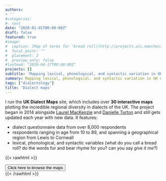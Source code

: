 ```yaml
---
authors:
- ''
#categories:
#- test
date: "2020-01-01T00:00:00Z"
draft: false
featured: true
#image:
#  caption: [Map of terms for 'bread roll](http://projects.alc.manchester.ac.uk/ukdialectmaps/lexical-variation/bread/)'
#  focal_point: ""
#  placement: 2
#  preview_only: false
#lastmod: "2019-04-17T00:00:00Z"
projects: []
subtitle: 'Mapping lexical, phonological, and syntactic variation in UK dialects'
summary: Mapping lexical, phonological, and syntactic variation in UK dialects
tags: ["dialectology"]
title: 'Dialect maps'
---
```


I run the **UK Dialect Maps** site, which includes over **30 interactive maps** plotting the incredible regional diversity in dialects of the UK. The project began in 2014 alongside [Laurel MacKenzie](http://www.laurelmackenzie.com/) and [Danielle Turton](https://danielleturton.rbind.io/) and still gets updated each year with new data. It features: 

- dialect questionnaire data from over 8,000 respondents
- respondents ranging in age from 10 to 89, and spanning a geographical region from Lewis to Cornwall
- lexical, phonological, and syntactic variables (what do you call a bread roll? do the words fur and bear rhyme for you? can you say *give it me*?)

{{< rawhtml >}}
  <div class="center-button">
    <a href="http://projects.alc.manchester.ac.uk/ukdialectmaps/" target="_blank">
      <button class="btnn"><i class="fas fa-arrow-alt-circle-right"></i> Click here to browse the maps</button>
    </a>
  </div>
{{< /rawhtml >}} 